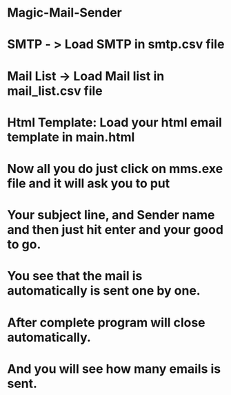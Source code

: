 # Magic-Mail-Sender
# SMTP - > Load SMTP in smtp.csv file
# Mail List -> Load Mail list in mail_list.csv file
# Html Template: Load your html email template in main.html
# Now all you do just click on mms.exe file and it will ask you to put
# Your subject line, and Sender name and then just hit enter and your good to go.
# You see that the mail is automatically is sent one by one.
# After complete program will close automatically.
# And you will see how many emails is sent.

